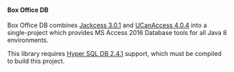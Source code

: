 #### Box Office DB

Box Office DB combines [Jackcess 3.0.1](https://jackcess.sourceforge.io/index.html) and [UCanAccess 4.0.4](http://ucanaccess.sourceforge.net/site.html#home) into a single-project
which provides MS Access 2016 Database tools for all Java 8 environments.

This library requires [Hyper SQL DB 2.4.1](../Hyper+SQL+Database/) support,
which must be compiled to build this project.
